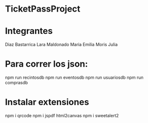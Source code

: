 # TicketPassProject

# Integrantes 
Diaz Bastarrica Lara
Maldonado Maria Emilia
Moris Julia

# Para correr los json:
npm run recintosdb
npm run eventosdb
npm run usuariosdb
npm run comprasdb

# Instalar extensiones
npm i qrcode
npm i jspdf html2canvas
npm i sweetalert2

